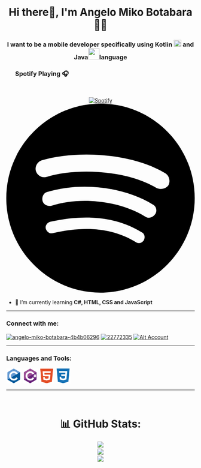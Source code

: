 <h1 align="center">Hi there👋, I'm Angelo Miko Botabara🙋‍♂️</h1>
<h3 align="center">I want to be a mobile developer specifically using Kotlin <img src="https://www.svgrepo.com/show/353980/kotlin.svg" height="18" width="20"> and Java<img src="https://www.svgrepo.com/show/303388/java-4-logo.svg" height="30" width="30">language</h3>

### <img src="https://www.svgrepo.com/show/355256/spotify.svg" height="16" width="20"> Spotify Playing 🎧

&nbsp;<div align="center">
  [![Spotify](https://spotify-now-playing-seven-brown.vercel.app/api/spotify)](https://open.spotify.com/user/yq6q66bd9qel7wwzrexx378ho)
  <a href="songURI" class="spotify-logo">
    <svg role="img" viewBox="0 0 24 24" xmlns="http://www.w3.org/2000/svg"><title>Spotify</title><path d="M12 0C5.4 0 0 5.4 0 12s5.4 12 12 12 12-5.4 12-12S18.66 0 12 0zm5.521 17.34c-.24.359-.66.48-1.021.24-2.82-1.74-6.36-2.101-10.561-1.141-.418.122-.779-.179-.899-.539-.12-.421.18-.78.54-.9 4.56-1.021 8.52-.6 11.64 1.32.42.18.479.659.301 1.02zm1.44-3.3c-.301.42-.841.6-1.262.3-3.239-1.98-8.159-2.58-11.939-1.38-.479.12-1.02-.12-1.14-.6-.12-.48.12-1.021.6-1.141C9.6 9.9 15 10.561 18.72 12.84c.361.181.54.78.241 1.2zm.12-3.36C15.24 8.4 8.82 8.16 5.16 9.301c-.6.179-1.2-.181-1.38-.721-.18-.601.18-1.2.72-1.381 4.26-1.26 11.28-1.02 15.721 1.621.539.3.719 1.02.419 1.56-.299.421-1.02.599-1.559.3z"/>
    </svg>
</a>
</div>

- 🌱 I’m currently learning **C#, HTML, CSS and JavaScript**

---

<h3 align="left">Connect with me:</h3>
<p align="left">
<a title="LinkedIn" href="https://linkedin.com/in/angelo-miko-botabara-4b4b06296" target="blank"><img align="center" src="https://raw.githubusercontent.com/rahuldkjain/github-profile-readme-generator/master/src/images/icons/Social/linked-in-alt.svg" alt="angelo-miko-botabara-4b4b06296" height="30" width="40" /></a>
<a title="StackOverFlow" href="https://stackoverflow.com/users/22772335" target="blank"><img align="center" src="https://raw.githubusercontent.com/rahuldkjain/github-profile-readme-generator/master/src/images/icons/Social/stack-overflow.svg" alt="22772335" height="30" width="40" /></a>
<a title="GitHub" href="https://github.com/kou9221" target="blank"><img align="center" src="https://www.svgrepo.com/show/439171/github.svg" alt="Alt Account" height="40" width="40" /></a>

---

</p>

<h3 align="left">Languages and Tools:</h3>
<p> <img title="C" src="https://raw.githubusercontent.com/devicons/devicon/master/icons/c/c-original.svg" alt="c" width="40" height="40"/></a> <a> <img title="C#" src="https://raw.githubusercontent.com/devicons/devicon/master/icons/csharp/csharp-original.svg" alt="c-sharp" width="40" height="40"/></a> <a> <img title="HTML" src="https://raw.githubusercontent.com/devicons/devicon/55609aa5bd817ff167afce0d965585c92040787a/icons/html5/html5-plain.svg" alt="html" width="40" height="40"/></a> <a> <img title="CSS" src="https://raw.githubusercontent.com/devicons/devicon/55609aa5bd817ff167afce0d965585c92040787a/icons/css3/css3-plain.svg" alt="css" width="40" height="40"/></a></p>

---

&nbsp;<div align="center">
  # 📊 GitHub Stats:
![](https://github-readme-stats.vercel.app/api/top-langs/?username=angelomiko129&theme=omni&hide_border=false&include_all_commits=false&count_private=false&layout=compact)<br/>
![](https://github-readme-stats.vercel.app/api?username=angelomiko129&theme=omni&hide_border=false&include_all_commits=false&count_private=false)<br/>
![](https://github-readme-streak-stats.herokuapp.com/?user=angelomiko129&theme=omni&hide_border=false)
</div>

